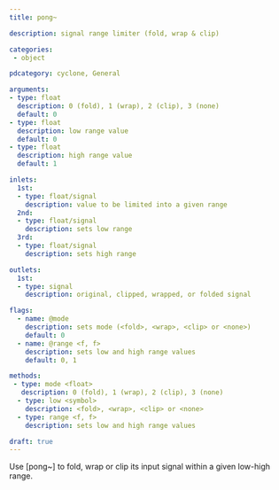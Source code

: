 ```yaml
---
title: pong~

description: signal range limiter (fold, wrap & clip)

categories:
 - object

pdcategory: cyclone, General

arguments:
- type: float
  description: 0 (fold), 1 (wrap), 2 (clip), 3 (none)
  default: 0
- type: float
  description: low range value
  default: 0
- type: float
  description: high range value
  default: 1

inlets:
  1st:
  - type: float/signal
    description: value to be limited into a given range
  2nd:
  - type: float/signal
    description: sets low range
  3rd:
  - type: float/signal
    description: sets high range

outlets:
  1st:
  - type: signal
    description: original, clipped, wrapped, or folded signal

flags:
  - name: @mode
    description: sets mode (<fold>, <wrap>, <clip> or <none>)
    default: 0
  - name: @range <f, f>
    description: sets low and high range values
    default: 0, 1

methods:
 - type: mode <float>
   description: 0 (fold), 1 (wrap), 2 (clip), 3 (none)
  - type: low <symbol>
    description: <fold>, <wrap>, <clip> or <none>
  - type: range <f, f>
    description: sets low and high range values

draft: true
---
```


Use [pong~] to fold, wrap or clip its input signal within a given low-high range.
